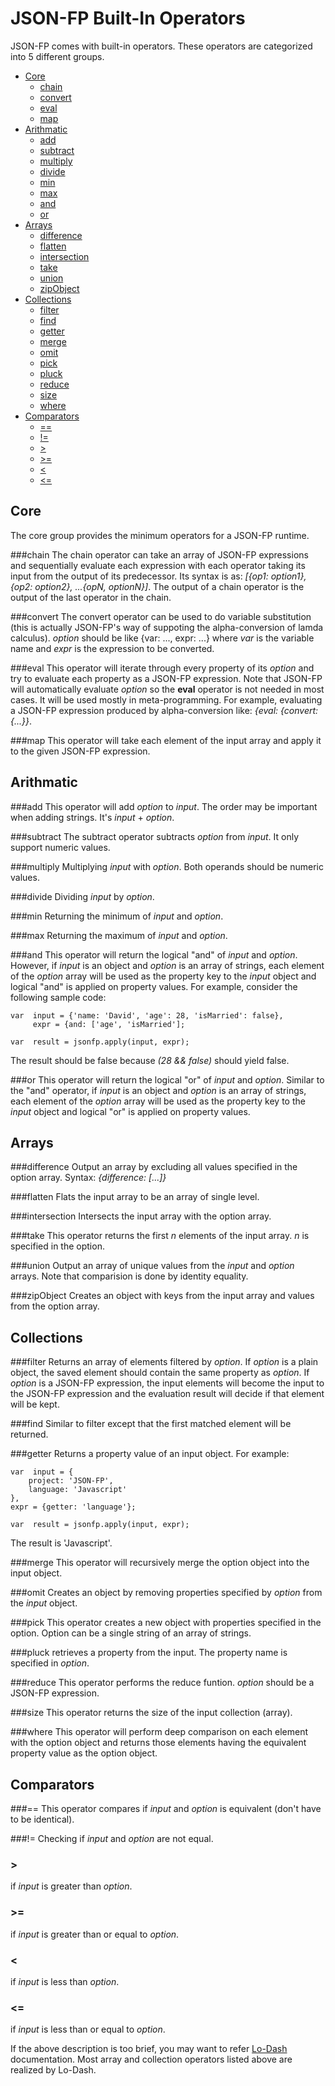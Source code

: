 JSON-FP Built-In Operators
==========================

JSON-FP comes with built-in operators. These operators are categorized into 5 different groups.

+ [Core](#core)
  + [chain](#chain)
  + [convert](#convert)
  + [eval](#eval)
  + [map](#map)
+ [Arithmatic](#arithmatic)
  + [add](#add)
  + [subtract](#subtract)
  + [multiply](#multiply)
  + [divide](#divide)
  + [min](#min)
  + [max](#max)
  + [and](#and)
  + [or](#or)
+ [Arrays](#arrays)
  + [difference](#difference)
  + [flatten](#flatten)
  + [intersection](#intersection)
  + [take](#take)
  + [union](#union)
  + [zipObject](#zipObject)
+ [Collections](#collections)
  + [filter](#filter)
  + [find](#find)
  + [getter](#getter)
  + [merge](#merge)
  + [omit](#omit)
  + [pick](#pick)
  + [pluck](#pluck)
  + [reduce](#reduce)
  + [size](#size)
  + [where](#where)
+ [Comparators](#comparators)
  + [==](#equal)
  + [!=](#notEqual)
  + [>](#gt)
  + [>=](#gte)
  + [<](#lt)
  + [<=](#lte)

<a name="core"></a>
## Core
The core group provides the minimum operators for a JSON-FP runtime.

<a name="chain"></a>
###chain
The chain operator can take an array of JSON-FP expressions and sequentially evaluate each expression with each operator taking its input from the output of its predecessor. Its syntax is as: _[{op1: option1}, {op2: option2}, ...{opN, optionN}]_. The output of a chain operator is the output of the last operator in the chain.

<a name="convert"></a>
###convert
The convert operator can be used to do variable substitution (this is actually JSON-FP's way of suppoting the alpha-conversion of lamda calculus). _option_ should be like {var: ..., expr: ...} where _var_ is the variable name and _expr_ is the expression to be converted.

<a name="eval"></a>
###eval
This operator will iterate through every property of its _option_ and try to evaluate each property as a JSON-FP expression. Note that JSON-FP will automatically evaluate _option_ so the **eval** operator is not needed in most cases. It will be used mostly in meta-programming. For example, evaluating a JSON-FP expression produced by alpha-conversion like: _{eval: {convert: {...}}_.

<a name="map"></a>
###map
This operator will take each element of the input array and apply it to the given JSON-FP expression.

<a name="arithmatic"></a>
## Arithmatic

<a name="add"></a>
###add
This operator will add _option_ to _input_. The order may be important when adding strings. It's _input_ + _option_.

<a name="subtract"></a>
###subtract
The subtract operator subtracts _option_ from _input_. It only support numeric values.

<a name="multiply"></a>
###multiply
Multiplying _input_ with _option_. Both operands should be numeric values.

<a name="divide"></a>
###divide
Dividing _input_ by _option_.

<a name="min"></a>
###min
Returning the minimum of _input_ and _option_.

<a name="max"></a>
###max
Returning the maximum of _input_ and _option_.

<a name="and"></a>
###and
This operator will return the logical "and" of _input_ and _option_. However, if _input_ is an object and _option_ is an array of strings, each element of the _option_ array will be used as the property key to the _input_ object and logical "and" is applied on property values. For example, consider the following sample code:

    var  input = {'name: 'David', 'age': 28, 'isMarried': false},
         expr = {and: ['age', 'isMarried'];
         
    var  result = jsonfp.apply(input, expr);
    
The result should be false because _(28 && false)_ should yield false.

<a name="or"></a>
###or
This operator will return the logical "or" of _input_ and _option_. Similar to the "and" operator, if _input_ is an object and _option_ is an array of strings, each element of the _option_ array will be used as the property key to the _input_ object and logical "or" is applied on property values.

<a name="arrays"></a>
## Arrays

<a name="difference"></a>
###difference
Output an array by excluding all values specified in the option array. Syntax: _{difference: [...]}_

<a name="flatten"></a>
###flatten
Flats the input array to be an array of single level.

<a name="intersection"></a>
###intersection
Intersects the input array with the option array.

<a name="take"></a>
###take
This operator returns the first _n_ elements of the input array. _n_ is specified in the option.

<a name="union"></a>
###union
Output an array of unique values from the _input_ and _option_ arrays. Note that comparision is done by identity equality.

<a name="zipObject"></a>
###zipObject
Creates an object with keys from the input array and values from the option array.

<a name="collections"></a>
## Collections

<a name="filter"></a>
###filter
Returns an array of elements filtered by _option_. If _option_ is a plain object, the saved element should contain the same property as _option_. If _option_ is a JSON-FP expression, the input elements will become the input to the JSON-FP expression and the evaluation result will decide if that element will be kept.

<a name="find"></a>
###find
Similar to filter except that the first matched element will be returned.

<a name="getter"></a>
###getter
Returns a property value of an input object. For example:

    var  input = {
    	project: 'JSON-FP',
    	language: 'Javascript'
    },
    expr = {getter: 'language'};
    
    var  result = jsonfp.apply(input, expr);

The result is 'Javascript'.

<a name="merge"></a>
###merge
This operator will recursively merge the option object into the input object.

<a name="omit"></a>
###omit
Creates an object by removing properties specified by _option_ from the _input_ object.

<a name="pick"></a>
###pick
This operator creates a new object with properties specified in the option. Option can be a single string of an array of strings.

<a name="pluck"></a>
###pluck
retrieves a property from the input. The property name is specified in _option_.

<a name="reduce"></a>
###reduce
This operator performs the reduce funtion. _option_ should be a JSON-FP expression.

<a name="size"></a>
###size
This operator returns the size of the input collection (array).

<a name="where"></a>
###where
This operator will perform deep comparison on each element with the option object and returns those elements having the equivalent property value as the option object.

<a name="comparators"></a>
## Comparators

<a name="equal"></a>
###==
This operator compares if _input_ and _option_ is equivalent (don't have to be identical).

<a name="notEqual"></a>
###!=
Checking if _input_ and _option_ are not equal.

<a name="gt"></a>
### >
if _input_ is greater than _option_.

<a name="gte"></a>
### >=
if _input_ is greater than or equal to _option_.

<a name="lt"></a>
### <
if _input_ is less than _option_.

<a name="lte"></a>
### <=
if _input_ is less than or equal to _option_.

If the above description is too brief, you may want to refer [Lo-Dash](https://lodash.com/docs#pick) documentation. Most array and collection operators listed above are realized by Lo-Dash.